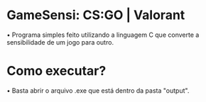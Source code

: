 # GameSensi: CS:GO | Valorant
• Programa simples feito utilizando a linguagem C que converte a sensibilidade de um jogo para outro.

# Como executar?
• Basta abrir o arquivo .exe que está dentro da pasta "output".
